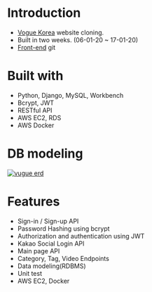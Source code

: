 # Introduction
- [Vogue Korea](http://www.vogue.co.kr/) website cloning.
- Built in two weeks. (06-01-20 ~ 17-01-20)
- [Front-end](https://github.com/wecode-bootcamp-korea/Vugue_frontend) git

# Built with
- Python, Django, MySQL, Workbench
- Bcrypt, JWT
- RESTful API
- AWS EC2, RDS
- AWS Docker

# DB modeling
<a target="_blank" rel="noopener noreferrer" href="https://github.com/meekukin/vugue_backend/blob/master/vugue_erd.png"><img src="https://github.com/meekukin/vugue_backend/raw/master/vugue_erd.png" alt="vugue erd" style="max-width:100%;"></a>

# Features
- Sign-in / Sign-up API
- Password Hashing using bcrypt
- Authorization and authentication using JWT
- Kakao Social Login API
- Main page API
- Category, Tag, Video Endpoints
- Data modeling(RDBMS)
- Unit test
- AWS EC2, Docker

